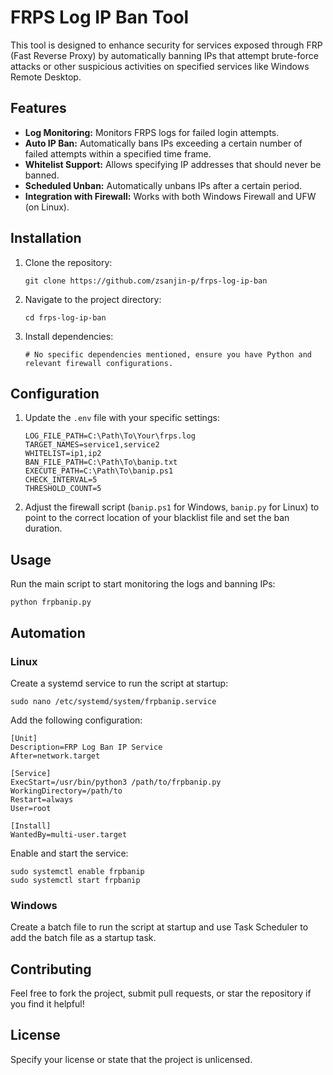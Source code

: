 # FRPS Log IP Ban Tool

This tool is designed to enhance security for services exposed through FRP (Fast Reverse Proxy) by automatically banning IPs that attempt brute-force attacks or other suspicious activities on specified services like Windows Remote Desktop.

## Features

- **Log Monitoring:** Monitors FRPS logs for failed login attempts.
- **Auto IP Ban:** Automatically bans IPs exceeding a certain number of failed attempts within a specified time frame.
- **Whitelist Support:** Allows specifying IP addresses that should never be banned.
- **Scheduled Unban:** Automatically unbans IPs after a certain period.
- **Integration with Firewall:** Works with both Windows Firewall and UFW (on Linux).

## Installation

1. Clone the repository:
   ```
   git clone https://github.com/zsanjin-p/frps-log-ip-ban
   ```

2. Navigate to the project directory:
   ```
   cd frps-log-ip-ban
   ```

3. Install dependencies:
   ```
   # No specific dependencies mentioned, ensure you have Python and relevant firewall configurations.
   ```

## Configuration

1. Update the `.env` file with your specific settings:
   ```
   LOG_FILE_PATH=C:\Path\To\Your\frps.log
   TARGET_NAMES=service1,service2
   WHITELIST=ip1,ip2
   BAN_FILE_PATH=C:\Path\To\banip.txt
   EXECUTE_PATH=C:\Path\To\banip.ps1
   CHECK_INTERVAL=5
   THRESHOLD_COUNT=5
   ```

2. Adjust the firewall script (`banip.ps1` for Windows, `banip.py` for Linux) to point to the correct location of your blacklist file and set the ban duration.

## Usage

Run the main script to start monitoring the logs and banning IPs:

```
python frpbanip.py
```

## Automation

### Linux

Create a systemd service to run the script at startup:

```
sudo nano /etc/systemd/system/frpbanip.service
```

Add the following configuration:

```
[Unit]
Description=FRP Log Ban IP Service
After=network.target

[Service]
ExecStart=/usr/bin/python3 /path/to/frpbanip.py
WorkingDirectory=/path/to
Restart=always
User=root

[Install]
WantedBy=multi-user.target
```

Enable and start the service:

```
sudo systemctl enable frpbanip
sudo systemctl start frpbanip
```

### Windows

Create a batch file to run the script at startup and use Task Scheduler to add the batch file as a startup task.

## Contributing

Feel free to fork the project, submit pull requests, or star the repository if you find it helpful!

## License

Specify your license or state that the project is unlicensed.

